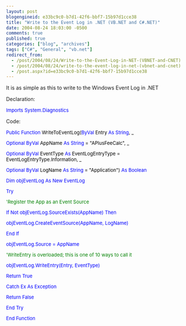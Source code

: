```yaml
---
layout: post
blogengineid: e33bc9c0-b7d1-42f6-bbf7-15b97d1cce38
title: "Write to the Event Log in .NET (VB.NET and C#.NET)"
date: 2004-08-24 18:03:00 -0500
comments: true
published: true
categories: ["blog", "archives"]
tags: ["C#", "General", "vb.net"]
redirect_from: 
  - /post/2004/08/24/Write-to-the-Event-Log-in-NET-(VBNET-and-CNET)
  - /post/2004/08/24/write-to-the-event-log-in-net-(vbnet-and-cnet)
  - /post.aspx?id=e33bc9c0-b7d1-42f6-bbf7-15b97d1cce38
---
```

<!-- more -->


It is as simple as this to write to the Windows Event Log in .NET



Declaration:

<font size="2" color="#0000ff">


Imports<font size="2"> System.Diagnostics</font>

</font>


Code:

<font size="2" color="#008000"><font size="2" color="#0000ff"><font size="2" color="#0000ff">


Public<font size="2" color="#000000"> </font><font size="2" color="#0000ff">Function</font><font size="2" color="#000000"> WriteToEventLog(</font><font size="2" color="#0000ff">ByVal</font><font size="2" color="#000000"> Entry </font><font size="2" color="#0000ff">As</font><font size="2" color="#000000"> </font><font size="2" color="#0000ff">String</font><font size="2" color="#000000">, _</font>

<font size="2" color="#0000ff">Optional</font><font size="2" color="#000000"> </font><font size="2" color="#0000ff">ByVal</font><font size="2" color="#000000"> AppName </font><font size="2" color="#0000ff">As</font><font size="2" color="#000000"> </font><font size="2" color="#0000ff">String</font><font size="2" color="#000000"> = &quot;APlusFeeCalc&quot;, _</font>

<font size="2" color="#0000ff">Optional</font><font size="2" color="#000000"> </font><font size="2" color="#0000ff">ByVal</font><font size="2" color="#000000"> EventType </font><font size="2" color="#0000ff">As</font><font size="2" color="#000000"> EventLogEntryType = EventLogEntryType.Information, _</font>

<font size="2" color="#0000ff">Optional</font><font size="2" color="#000000"> </font><font size="2" color="#0000ff">ByVal</font><font size="2" color="#000000"> LogName </font><font size="2" color="#0000ff">As</font><font size="2" color="#000000"> </font><font size="2" color="#0000ff">String</font><font size="2" color="#000000"> = &quot;Application&quot;) </font><font size="2" color="#0000ff">As</font><font size="2" color="#000000"> </font><font size="2" color="#0000ff">Boolean</font>

<font size="2"></font><font size="2" color="#0000ff">     Dim</font><font size="2"> objEventLog </font><font size="2" color="#0000ff">As</font><font size="2"> </font><font size="2" color="#0000ff">New</font><font size="2"> EventLog

</font><font size="2" color="#0000ff">     Try

</font><font size="2"></font><font size="2" color="#008000">          &#39;Register the App as an Event Source

</font><font size="2"></font><font size="2">          If</font><font size="2"> </font><font size="2">Not</font><font size="2"> objEventLog.SourceExists(AppName) </font><font size="2">Then

</font><font size="2">               objEventLog.CreateEventSource(AppName, LogName)

</font><font size="2">          End</font><font size="2"> </font><font size="2">If

</font><font size="2">          objEventLog.Source = AppName

</font><font size="2" color="#008000"><font color="#0000ff">     </font>     &#39;WriteEntry is overloaded; this is one </font><font size="2" color="#008000">of 10 ways to call it

</font><font size="2">         objEventLog.WriteEntry(Entry, EventType)

</font><font size="2" color="#0000ff">          Return</font><font size="2"> </font><font size="2" color="#0000ff">True

</font><font size="2"></font><font size="2" color="#0000ff">     Catch</font><font size="2"> Ex </font><font size="2" color="#0000ff">As</font><font size="2"> Exception

</font><font size="2" color="#0000ff">          Return</font><font size="2"> </font><font size="2" color="#0000ff">False

</font><font size="2"></font><font size="2" color="#0000ff">     End</font><font size="2"> </font><font size="2" color="#0000ff">Try

</font><font size="2"></font><font size="2" color="#0000ff">End</font><font size="2"> </font><font size="2" color="#0000ff">Function</font>

</font></font></font>
